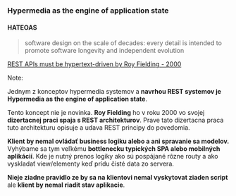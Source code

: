 ### Hypermedia as the engine of application state

#### HATEOAS

> software design on the scale of decades: every detail is intended to promote software longevity and independent evolution

[REST APIs must be hypertext-driven by Roy Fielding - 2000](https://roy.gbiv.com/untangled/2008/rest-apis-must-be-hypertext-driven)


Note:

Jednym z konceptov hypermedia systemov a **navrhou REST systemov je Hypermedia as the engine of application state**.

Tento koncept nie je novinka. **Roy Fielding** ho v roku 2000 vo svojej **dizertacnej praci spaja s REST architekturov**. Prave tato dizertacna praca tuto architekturu opisuje a udava REST principy do povedomia.

**Klient by nemal ovládať business logiku alebo a ani spravanie sa modelov.**
Vyhýbame sa tym veľkému **bottlenecku typických SPA alebo mobilných aplikácií**. Kde je nutný prenos logiky ako sú pospájané rôzne routy a ako vyskladať view/elementy keď prídu čisté data zo servera.

**Nieje ziadne pravidlo ze by sa na klientovi nemal vyskytovat ziaden script** ale **klient by nemal riadit stav aplikacie**.
